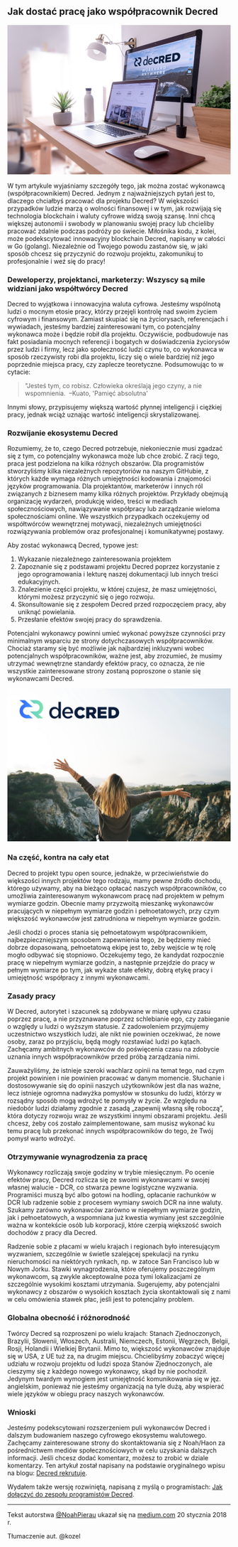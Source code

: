 ## Jak dostać pracę jako współpracownik Decred


![](../../img/howtogethired1.png)

W tym artykule wyjaśniamy szczegóły tego, jak można zostać wykonawcą (współpracownikiem) Decred. Jednym z najważniejszych pytań jest to, dlaczego chciałbyś pracować dla projektu Decred? W większości przypadków ludzie marzą o wolności finansowej i w tym, jak rozwijają się technologia blockchain i waluty cyfrowe widzą swoją szansę. Inni chcą większej autonomii i swobody w planowaniu swojej pracy lub chcieliby pracować zdalnie podczas podróży po świecie. Miłośnika kodu, z kolei, może podekscytować innowacyjny blockchain Decred, napisany w całości w Go (golang). Niezależnie od Twojego powodu zastanów się, w jaki sposób chcesz się przyczynić do rozwoju projektu, zakomunikuj to profesjonalnie i weź się do pracy!

### Deweloperzy, projektanci, marketerzy: Wszyscy są mile widziani jako współtwórcy Decred

Decred to wyjątkowa i innowacyjna waluta cyfrowa. Jesteśmy wspólnotą ludzi o mocnym etosie pracy, którzy przejęli kontrolę nad swoim życiem cyfrowym i finansowym. Zamiast skupiać się na życiorysach, referencjach i wywiadach, jesteśmy bardziej zainteresowani tym, co potencjalny wykonawca może i będzie robił dla projektu. Oczywiście, podbudowuje nas fakt posiadania mocnych referencji i bogatych w doświadczenia życiorysów przez ludzi i firmy, lecz jako społeczność ludzi czynu to, co wykonawca w sposób rzeczywisty robi dla projektu, liczy się o wiele bardziej niż jego poprzednie miejsca pracy, czy zaplecze teoretyczne. Podsumowując to w cytacie:

> "Jesteś tym, co robisz. Człowieka określają jego czyny, a nie wspomnienia.
 –Kuato, 'Pamięć absolutna'

Innymi słowy, przypisujemy większą wartość płynnej inteligencji i ciężkiej pracy, jednak wciąż uznając wartość inteligencji skrystalizowanej.

### Rozwijanie ekosystemu Decred

Rozumiemy, że to, czego Decred potrzebuje, niekoniecznie musi zgadzać się z tym, co potencjalny wykonawca może lub chce zrobić. Z racji tego, praca jest podzielona na kilka różnych obszarów. Dla programistów stworzyliśmy kilka niezależnych repozytoriów na naszym GitHubie, z których każde wymaga różnych umiejętności kodowania i znajomości języków programowania. Dla projektantów, marketerów i innych ról związanych z biznesem mamy kilka różnych projektów. Przykłady obejmują organizację wydarzeń, produkcję wideo, treści w mediach społecznościowych, nawiązywanie współpracy lub zarządzanie wieloma społecznościami online. We wszystkich przypadkach oczekujemy od współtwórców wewnętrznej motywacji, niezależnych umiejętności rozwiązywania problemów oraz profesjonalnej i komunikatywnej postawy.

Aby zostać wykonawcą Decred, typowe jest:

1. Wykazanie niezależnego zainteresowania projektem
2. Zapoznanie się z podstawami projektu Decred poprzez korzystanie z jego oprogramowania i lekturę naszej dokumentacji lub innych treści edukacyjnych.
3. Znalezienie części projektu, w której czujesz, że masz umiejętności, którymi możesz przyczynić się o jego rozwoju.
4. Skonsultowanie się z zespołem Decred przed rozpoczęciem pracy, aby uniknąć powielania.
5. Przesłanie efektów swojej pracy do sprawdzenia.

Potencjalni wykonawcy powinni umieć wykonać powyższe czynności przy minimalnym wsparciu ze strony dotychczasowych współpracowników. Chociaż staramy się być możliwie jak najbardziej inkluzywni wobec potencjalnych współpracowników, ważne jest, aby zrozumieć, że musimy utrzymać wewnętrzne standardy efektów pracy, co oznacza, że ​​nie wszystkie zainteresowane strony zostaną poproszone o stanie się wykonawcami Decred.

![](../../img/howtogethired2.jpeg)
### Na część, kontra na cały etat

Decred to projekt typu open source, jednakże, w przeciwieństwie do większości innych projektów tego rodzaju, mamy pewne źródło dochodu, którego używamy, aby na bieżąco opłacać naszych współpracowników, co umożliwia zainteresowanym wykonawcom pracę nad projektem w pełnym wymiarze godzin. Obecnie mamy przyzwoitą mieszankę wykonawców pracujących w niepełnym wymiarze godzin i pełnoetatowych, przy czym większość wykonawców jest zatrudniona w niepełnym wymiarze godzin.

Jeśli chodzi o proces stania się pełnoetatowym współpracownikiem, najbezpieczniejszym sposobem zapewnienia tego, że będziemy mieć dobrze dopasowaną, pełnoetatową ekipę jest to, żeby wejście w tę rolę mogło odbywać się stopniowo. Oczekujemy tego, że kandydat rozpocznie pracę w niepełnym wymiarze godzin, a następnie przejdzie do pracy w pełnym wymiarze po tym, jak wykaże stałe efekty, dobrą etykę pracy i umiejętność współpracy z innymi wykonawcami.

### Zasady pracy

W Decred, autorytet i szacunek są zdobywane w miarę upływu czasu poprzez pracę, a nie przyznawane poprzez schlebianie ego, czy zabieganie o względy u ludzi o wyższym statusie. Z zadowoleniem przyjmujemy uczestnictwo wszystkich ludzi, ale nikt nie powinien oczekiwać, że nowe osoby, zaraz po przyjściu, będą mogły rozstawiać ludzi po kątach. Zachęcamy ambitnych wykonawców do poświęcenia czasu na zdobycie uznania innych współpracowników przed próbą zarządzania nimi.

Zauważyliśmy, że istnieje szeroki wachlarz opinii na temat tego, nad czym projekt powinien i nie powinien pracować w danym momencie. Słuchanie i dostosowywanie się do opinii naszych użytkowników jest dla nas ważne, lecz istnieje ogromna nadwyżka pomysłów w stosunku do ludzi, którzy w rozsądny sposób mogą wdrożyć te pomysły w życie. Ze względu na niedobór ludzi działamy zgodnie z zasadą „zapewnij własną siłę roboczą”, która dotyczy rozwoju wraz ze wszystkimi innymi obszarami projektu. Jeśli chcesz, żeby coś zostało zaimplementowane, sam musisz wykonać ku temu pracę lub przekonać innych współpracowników do tego, że Twój pomysł warto wdrożyć.

### Otrzymywanie wynagrodzenia za pracę

Wykonawcy rozliczają swoje godziny w trybie miesięcznym. Po ocenie efektów pracy, Decred rozlicza się ze swoimi wykonawcami w swojej własnej walucie - DCR, co stwarza pewne logistyczne wyzwania. Programiści muszą być albo gotowi na hodling, opłacanie rachunków w DCR lub radzenie sobie z procesem wymiany swoich DCR na inne waluty. Szukamy zarówno wykonawców zarówno w niepełnym wymiarze godzin, jak i pełnoetatowych, a wspomniana już kwestia wymiany jest szczególnie ważna w kontekście osób lub korporacji, które czerpią większość swoich dochodów z pracy dla Decred.

Radzenie sobie z płacami w wielu krajach i regionach było interesującym wyzwaniem, szczególnie w świetle szalejącej spekulacji na rynku nieruchomości na niektórych rynkach, np. w zatoce San Francisco lub w Nowym Jorku. Stawki wynagrodzenia, które oferujemy poszczególnym wykonawcom, są zwykle akceptowalne poza tymi lokalizacjami ze szczególnie wysokimi kosztami utrzymania. Sugerujemy, aby potencjalni wykonawcy z obszarów o wysokich kosztach życia skontaktowali się z nami w celu omówienia stawek płac, jeśli jest to potencjalny problem.

### Globalna obecność i różnorodność

Twórcy Decred są rozproszeni po wielu krajach: Stanach Zjednoczonych, Brazylii, Słowenii, Włoszech, Australii, Niemczech, Estonii, Węgrzech, Belgii, Rosji, Holandii i Wielkiej Brytanii. Mimo to, większość wykonawców znajduje się w USA, z UE tuż za, na drugim miejscu. Chcielibyśmy zobaczyć więcej udziału w rozwoju projektu od ludzi spoza Stanów Zjednoczonych, ale cieszymy się z każdego nowego wykonawcy, skąd by nie pochodził. Jedynym twardym wymogiem jest umiejętność komunikowania się w jęz. angielskim, ponieważ nie jesteśmy organizacją na tyle dużą, aby wspierać wiele języków w obiegu pracy naszych wykonawców.

### Wnioski

Jesteśmy podekscytowani rozszerzeniem puli wykonawców Decred i dalszym budowaniem naszego cyfrowego ekosystemu walutowego. Zachęcamy zainteresowane strony do skontaktowania się z Noah/Haon za pośrednictwem mediów społecznościowych w celu uzyskania dalszych informacji. Jeśli chcesz dodać komentarz, możesz to zrobić w dziale komentarzy.
Ten artykuł został napisany na podstawie oryginalnego wpisu na blogu: [Decred rekrutuje](https://github.com/artikozel/decred-articles/blob/master/Polish/into-polish/decredrecruiting.md).

Wydałem także wersję rozwiniętą, napisaną z myślą o programistach: [Jak dołączyć do zespołu programistów Decred](https://github.com/artikozel/decred-articles/blob/master/Polish/into-polish/howtojointhedecreddevelopmentteam.md).

---

Tekst autorstwa [@NoahPierau](https://medium.com/@NoahPierau) ukazał się na [medium.com](https://medium.com/decred/how-to-get-hired-as-a-decred-contractor-e1435842df10) 20 stycznia 2018 r.

Tłumaczenie aut. @kozel
